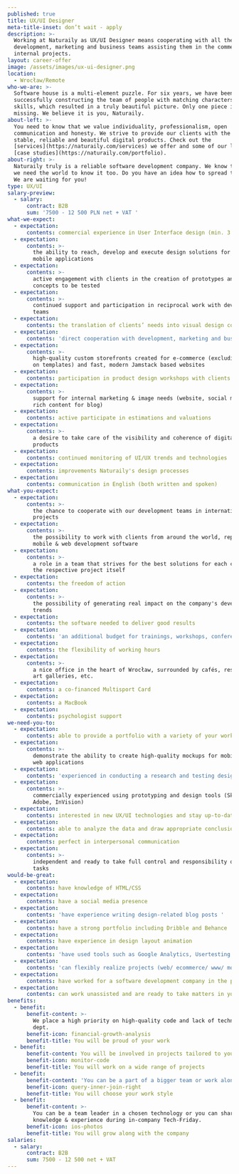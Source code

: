 ```yaml
---
published: true
title: UX/UI Designer
meta-title-inset: don’t wait - apply
description: >-
  Working at Naturaily as UX/UI Designer means cooperating with all the
  development, marketing and business teams assisting them in the commercial and
  internal projects.
layout: career-offer
image: /assets/images/ux-ui-designer.png
location:
  - Wrocław/Remote
who-we-are: >-
  Software house is a multi-element puzzle. For six years, we have been
  successfully constructing the team of people with matching characters and
  skills, which resulted in a truly beautiful picture. Only one piece is
  missing. We believe it is you, Naturaily.
about-left: >-
  You need to know that we value individuality, professionalism, open
  communication and honesty. We strive to provide our clients with the best,
  stable, reliable and beautiful digital products. Check out the
  [services](https://naturaily.com/services) we offer and some of our latest
  [case studies](https://naturaily.com/portfolio).
about-right: >-
  Naturaily truly is a reliable software development company. We know that, and
  we need the world to know it too. Do you have an idea how to spread the word?
  We are waiting for you!
type: UX/UI
salary-preview:
  - salary:
      contract: B2B
      sum: '7500 - 12 500 PLN net + VAT '
what-we-expect:
  - expectation:
      contents: commercial experience in User Interface design (min. 3 years)
  - expectation:
      contents: >-
        the ability to reach, develop and execute design solutions for web and
        mobile applications
  - expectation:
      contents: >-
        active engagement with clients in the creation of prototypes and
        concepts to be tested
  - expectation:
      contents: >-
        continued support and participation in reciprocal work with development
        teams
  - expectation:
      contents: the translation of clients’ needs into visual design concepts and ideas
  - expectation:
      contents: 'direct cooperation with development, marketing and business teams'
  - expectation:
      contents: >-
        high-quality custom storefronts created for e-commerce (excluding work
        on templates) and fast, modern Jamstack based websites 
  - expectation:
      contents: participation in product design workshops with clients
  - expectation:
      contents: >-
        support for internal marketing & image needs (website, social media,
        rich content for blog) 
  - expectation:
      contents: active participate in estimations and valuations
  - expectation:
      contents: >-
        a desire to take care of the visibility and coherence of digital
        products
  - expectation:
      contents: continued monitoring of UI/UX trends and technologies
  - expectation:
      contents: improvements Naturaily's design processes
  - expectation:
      contents: communication in English (both written and spoken)
what-you-expect:
  - expectation:
      contents: >-
        the chance to cooperate with our development teams in international
        projects
  - expectation:
      contents: >-
        the possibility to work with clients from around the world, representing
        mobile & web development software
  - expectation:
      contents: >-
        a role in a team that strives for the best solutions for each client and
        the respective project itself
  - expectation:
      contents: the freedom of action
  - expectation:
      contents: >-
        the possibility of generating real impact on the company's development
        trends
  - expectation:
      contents: the software needed to deliver good results
  - expectation:
      contents: 'an additional budget for trainings, workshops, conferences, etc.'
  - expectation:
      contents: the flexibility of working hours
  - expectation:
      contents: >-
        a nice office in the heart of Wrocław, surrounded by cafés, restaurants,
        art galleries, etc.
  - expectation:
      contents: a co-financed Multisport Card
  - expectation:
      contents: a MacBook
  - expectation:
      contents: psychologist support
we-need-you-to:
  - expectation:
      contents: able to provide a portfolio with a variety of your work examples
  - expectation:
      contents: >-
        demonstrate the ability to create high-quality mockups for mobile and
        web applications 
  - expectation:
      contents: 'experienced in conducting a research and testing design solutions '
  - expectation:
      contents: >-
        commercially experienced using prototyping and design tools (Sketch,
        Adobe, InVision)
  - expectation:
      contents: interested in new UX/UI technologies and stay up-to-date with trends
  - expectation:
      contents: able to analyze the data and draw appropriate conclusions from them
  - expectation:
      contents: perfect in interpersonal communication
  - expectation:
      contents: >-
        independent and ready to take full control and responsibility over your
        tasks
would-be-great:
  - expectation:
      contents: have knowledge of HTML/CSS
  - expectation:
      contents: have a social media presence
  - expectation:
      contents: 'have experience writing design-related blog posts '
  - expectation:
      contents: have a strong portfolio including Dribble and Behance
  - expectation:
      contents: have experience in design layout animation
  - expectation:
      contents: 'have used tools such as Google Analytics, Usertesting.com and Hotjar'
  - expectation:
      contents: 'can flexibly realize projects (web/ ecommerce/ www/ mobile)  '
  - expectation:
      contents: have worked for a software development company in the past
  - expectation:
      contents: can work unassisted and are ready to take matters in your hands
benefits:
  - benefit:
      benefit-content: >-
        We place a high priority on high-quality code and lack of technical
        dept.
      benefit-icon: financial-growth-analysis
      benefit-title: You will be proud of your work
  - benefit:
      benefit-content: You will be involved in projects tailored to your level of expertise.
      benefit-icon: monitor-code
      benefit-title: You will work on a wide range of projects
  - benefit:
      benefit-content: 'You can be a part of a bigger team or work alone, if you prefer.'
      benefit-icon: query-inner-join-right
      benefit-title: You will choose your work style
  - benefit:
      benefit-content: >-
        You can be a team leader in a chosen technology or you can share your
        knowledge & experience during in-company Tech-Friday.
      benefit-icon: ios-photos
      benefit-title: You will grow along with the company
salaries:
  - salary:
      contract: B2B
      sum: 7500 - 12 500 net + VAT
---
```


